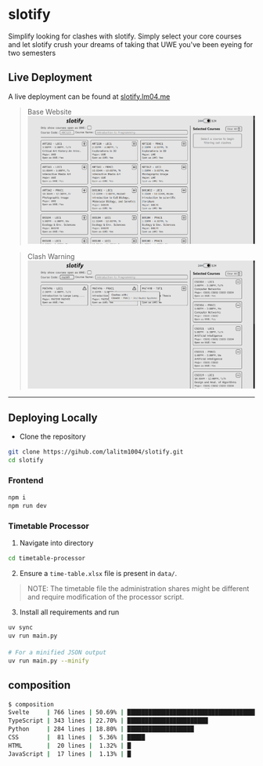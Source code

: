 # slotify
Simplify looking for clashes with slotify. Simply select your core courses and let slotify crush your dreams of taking that UWE you've been eyeing for two semesters


## Live Deployment
A live deployment can be found at [slotify.lm04.me](https://slotify.lm04.me)

> Base Website
> ![](./github-assets/base.png)

> Clash Warning
> ![](./github-assets/clash.png)

---

## Deploying Locally
- Clone the repository
```bash
git clone https://gihub.com/lalitm1004/slotify.git
cd slotify
```

### Frontend
```bash
npm i
npm run dev
```

### Timetable Processor
1. Navigate into directory
```bash
cd timetable-processor
```

2. Ensure a `time-table.xlsx` file is present in `data/`.
> NOTE: The timetable file the administration shares might be different and require modification of the processor script. 

3. Install all requirements and run
```bash
uv sync
uv run main.py

# For a minified JSON output
uv run main.py --minify
```


## composition
```bash
$ composition
Svelte     | 766 lines | 50.69% | ███████████████████████████████████████████████████
TypeScript | 343 lines | 22.70% | ███████████████████████
Python     | 284 lines | 18.80% | ███████████████████
CSS        |  81 lines |  5.36% | █████
HTML       |  20 lines |  1.32% | █
JavaScript |  17 lines |  1.13% | █
```
